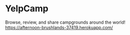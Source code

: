# YelpCamp
Browse, review, and share campgrounds around the world!
https://afternoon-brushlands-37419.herokuapp.com/
